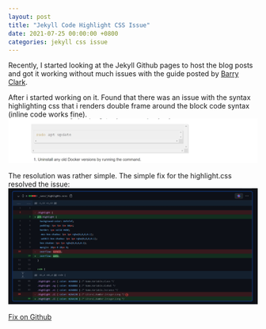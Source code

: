 ```yaml
---
layout: post
title: "Jekyll Code Highlight CSS Issue"
date: 2021-07-25 00:00:00 +0800
categories: jekyll css issue
---
```


Recently, I started looking at the Jekyll Github pages to host the blog posts and got it working without much issues with the guide posted by [Barry Clark](https://github.com/barryclark/jekyll-now).

After i started working on it. Found that there was an issue with the syntax highlighting css that i renders double frame around the block code syntax (inline code works fine).
![jekyll code syntax issue](/images/b-jekyll-css-issue.jpg "Jekyll code syntax css issue")

The resolution was rather simple. The simple fix for the highlight.css resolved the issue:
![jekyll code syntax issue fix](/images/b-jekyll-css-fix.jpg "Jekyll code syntax css fix")

[Fix on Github](https://github.com/varunrai/varunrai.github.io/commit/15a2ef02ef93fdb9e7930fa2e3aeda8a6edee8ca#diff-c48705f6e89d98170a0ecca22a72d7ebaae4837e51253b9ccbfdd67ce8fd658d)
